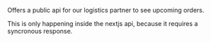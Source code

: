 Offers a public api for our logistics partner to see upcoming orders.

This is only happening inside the nextjs api, because it requires a syncronous response.